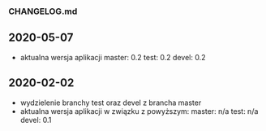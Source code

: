 ### CHANGELOG.md

## 2020-05-07
* aktualna wersja aplikacji
 master: 0.2
 test: 0.2
 devel: 0.2

## 2020-02-02
* wydzielenie branchy test oraz devel z brancha master
* aktualna wersja aplikacji w związku z powyższym:
 master: n/a
 test: n/a
 devel: 0.1
